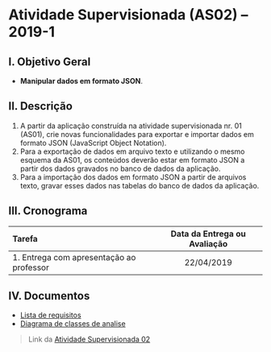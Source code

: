 # Atividade Supervisionada (AS02) – 2019-1

## I. Objetivo Geral

- **Manipular dados em formato JSON**.

## II. Descrição

1. A partir da aplicação construída na atividade supervisionada nr. 01 (AS01), crie novas funcionalidades para exportar e importar dados em formato JSON (JavaScript Object Notation).
2. Para a exportação de dados em arquivo texto e utilizando o mesmo esquema da AS01, os conteúdos deverão estar em formato JSON a partir dos dados gravados no banco de dados da aplicação.
3. Para a importação dos dados em formato JSON a partir de arquivos texto, gravar esses dados nas tabelas do banco de dados da aplicação.

## III. Cronograma

|Tarefa| Data da Entrega ou Avaliação|
|:---|:---:|
|1. Entrega com apresentação ao professor| 22/04/2019 |

## IV. Documentos
* [Lista de requisitos](1.Documentos/ListaRequisitos.md)
* [Diagrama de classes de analise](1.Documentos/Diagrama.md)

> Link da [Atividade Supervisionada 02](https://github.com/jhonypalmer/IApl-2019-1-CF/blob/master/AS02/2019-1%20-%20IApl%20-%20Atividade%20Supervisionada%20nr.%2002.pdf)
